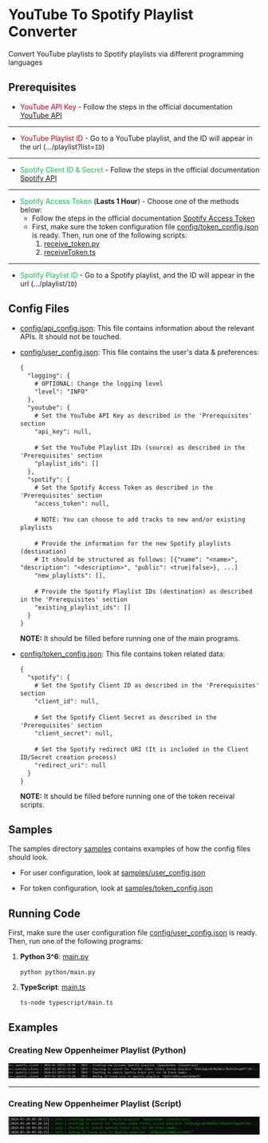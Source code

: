 # YouTube To Spotify Playlist Converter

Convert YouTube playlists to Spotify playlists via different programming languages


## Prerequisites

* <span style="color:#b2071d">YouTube API Key</span> - Follow the steps in the official
  documentation [YouTube API][YouTubeAPILink]

---

* <span style="color:#b2071d">YouTube Playlist ID</span> - Go to a YouTube playlist, and the ID will appear in the
  url (.../playlist?list=`ID`)

---

* <span style="color:#1db954">Spotify Client ID & Secret</span> - Follow the steps in the
  official documentation [Spotify API][SpotifyAPILink]

---

* <span style="color:#1db954">Spotify Access Token</span> (**Lasts 1 Hour**) - Choose one of the methods below:
    * Follow the steps in the official documentation [Spotify Access Token][SpotifyTokenLink]
    * First, make sure the token configuration file [config/token_config.json](config/token_config.json) is ready. Then, 
      run one of the following scripts:
        1. [receive_token.py](python/src/spotify/receive_token.py)
        2. [receiveToken.ts](typescript/spotify/receiveToken.ts)

---

* <span style="color:#1db954">Spotify Playlist ID</span> - Go to a Spotify playlist, and the ID will
  appear in the url (.../playlist/`ID`)


## Config Files

* [config/api_config.json](config/api_config.json): This file contains information about the relevant APIs. It should
  not be touched.


* [config/user_config.json](config/user_config.json): This file contains the user's data & preferences:
  ```shell
  {
    "logging": {
      # OPTIONAL: Change the logging level
      "level": "INFO"
    },
    "youtube": {
      # Set the YouTube API Key as described in the 'Prerequisites' section
      "api_key": null, 
  
      # Set the YouTube Playlist IDs (source) as described in the 'Prerequisites' section
      "playlist_ids": [] 
    },
    "spotify": {
      # Set the Spotify Access Token as described in the 'Prerequisites' section
      "access_token": null, 
      
      # NOTE: You can choose to add tracks to new and/or existing playlists
  
      # Provide the information for the new Spotify playlists (destination)
      # It should be structured as follows: [{"name": "<name>", "description": "<description>", "public": <true|false>}, ...]
      "new_playlists": [], 
        
      # Provide the Spotify Playlist IDs (destination) as described in the 'Prerequisites' section
      "existing_playlist_ids": [] 
    }
  }
  ```
  **__NOTE:__** It should be filled before running one of the main programs.


* [config/token_config.json](config/token_config.json): This file contains token related data:
  ```shell
  {
    "spotify": {
      # Set the Spotify Client ID as described in the 'Prerequisites' section
      "client_id": null,
  
      # Set the Spotify Client Secret as described in the 'Prerequisites' section
      "client_secret": null,
  
      # Set the Spotify redirect URI (It is included in the Client ID/Secret creation process) 
      "redirect_uri": null
    }
  }
  ```
  **__NOTE:__** It should be filled before running one of the token receival scripts.


## Samples

The samples directory [samples](samples) contains examples of how the config files should look.

* For user configuration, look at [samples/user_config.json](samples/user_config.json)

* For token configuration, look at [samples/token_config.json](samples/token_config.json)


## Running Code

First, make sure the user configuration file [config/user_config.json](config/user_config.json) is ready. Then, 
run one of the following programs:

1. **Python 3^6**: [main.py](python/main.py)
    ```shell
    python python/main.py
    ```
2. **TypeScript**: [main.ts](typescript/main.ts)
    ```shell
    ts-node typescript/main.ts
    ```
   

## Examples

### Creating New Oppenheimer Playlist (Python)

<img src="./examples/python_oppenheimer.png">

---

### Creating New Oppenheimer Playlist (Script)

<img src="./examples/typescript_oppenheimer.png">


[YouTubeAPILink]:https://developers.google.com/youtube/v3/getting-started
[SpotifyAPILink]:https://developer.spotify.com/documentation/web-api/concepts/apps
[SpotifyTokenLink]:https://developer.spotify.com/documentation/web-api/concepts/access-token